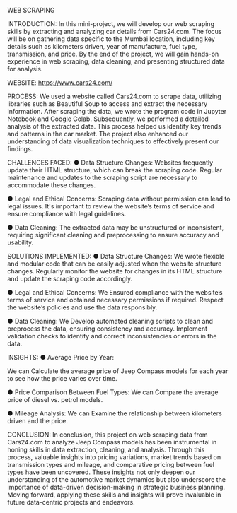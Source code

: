 WEB SCRAPING

INTRODUCTION:
In this mini-project, we will develop our web scraping skills by extracting and analyzing car details from Cars24.com. The focus will be on gathering data specific to the Mumbai location, including key details such as kilometers driven, year of manufacture, fuel type, transmission, and price. By the end of the project, we will gain hands-on experience in web scraping, data cleaning, and presenting structured data for analysis.

WEBSITE:
https://www.cars24.com/

PROCESS:
We used a website called Cars24.com to scrape data, utilizing libraries such as Beautiful Soup to access and extract the necessary information. After scraping the data, we wrote the program code in Jupyter Notebook and Google Colab. Subsequently, we performed a detailed analysis of the extracted data. This process helped us identify key trends and patterns in the car market. The project also enhanced our understanding of data visualization techniques to effectively present our findings.

CHALLENGES FACED:
●	Data Structure Changes: Websites frequently update their HTML structure, which can break the scraping code. Regular maintenance and updates to the scraping script are necessary to accommodate these changes.

●	Legal and Ethical Concerns: Scraping data without permission can lead to legal issues. It's important to review the website’s terms of service and ensure compliance with legal guidelines.

●	Data Cleaning: The extracted data may be unstructured or inconsistent, requiring significant cleaning and preprocessing to ensure accuracy and usability.

SOLUTIONS IMPLEMENTED:
●	Data Structure Changes: We wrote flexible and modular code that can be easily adjusted when the website structure changes. Regularly monitor the website for changes in its HTML structure and update the scraping code accordingly.

●	Legal and Ethical Concerns: We Ensured compliance with the website’s terms of service and obtained necessary permissions if required. Respect the website’s policies and use the data responsibly.

●	Data Cleaning: We Develop automated cleaning scripts to clean and preprocess the data, ensuring consistency and accuracy. Implement validation checks to identify and correct inconsistencies or errors in the data.

INSIGHTS:
●	Average Price by Year:

We can Calculate the average price of Jeep Compass models for each year to see how the price varies over time.

●	Price Comparison Between Fuel Types:
We can Compare the average price of diesel vs. petrol models.

●	Mileage Analysis:
We can Examine the relationship between kilometers driven and the price.

CONCLUSION:
In conclusion, this project on web scraping data from Cars24.com to analyze Jeep Compass models has been instrumental in honing skills in data extraction, cleaning, and analysis. Through this process, valuable insights into pricing variations, market trends based on transmission types and mileage, and comparative pricing between fuel types have been uncovered. These insights not only deepen our understanding of the automotive market dynamics but also underscore the importance of data-driven decision-making in strategic business planning. Moving forward, applying these skills and insights will prove invaluable in future data-centric projects and endeavors.
